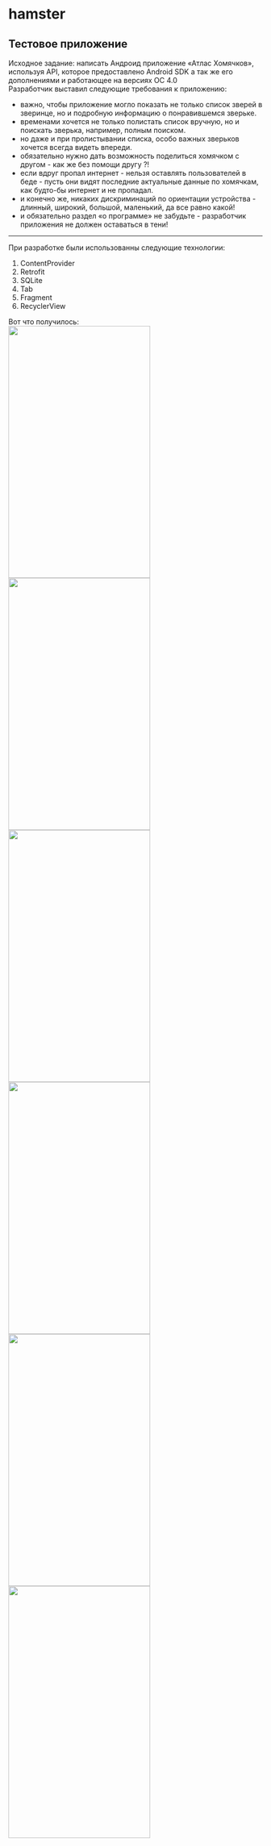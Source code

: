 # hamster
## Тестовое приложение

Исходное задание: написать Андроид приложение «Атлас Хомячков», используя API, которое предоставлено Android SDK а так же его дополнениями и работающее на версиях ОС 4.0  
Разработчик выставил следующие требования к приложению:
- важно, чтобы приложение могло показать не только список зверей в зверинце, но и подробную информацию о понравившемся зверьке.
- временами хочется не только полистать список вручную, но и поискать зверька, например, полным поиском.
- но даже и при пролистывании списка, особо важных зверьков хочется всегда видеть впереди.
- обязательно нужно дать возможность поделиться хомячком с другом - как же без помощи другу ?!
- если вдруг пропал интернет - нельзя оставлять пользователей в беде - пусть они видят последние актуальные данные по хомячкам, как будто-бы интернет и не пропадал.
- и конечно же, никаких дискриминаций по ориентации устройства - длинный, широкий, большой, маленький, да все равно какой!
- и обязательно раздел «о программе» не забудьте - разработчик приложения не должен оставаться в тени!
***
При разработке были использованны следующие технологии:
1. ContentProvider
2. Retrofit
3. SQLite
4. Tab
5. Fragment
6. RecyclerView

Вот что получилось:  
<img src="https://img-fotki.yandex.ru/get/6106/705498.0/0_143604_b746c426_L.png" width="281" height="500" border="0" />
<img src="https://img-fotki.yandex.ru/get/235015/705498.0/0_143605_af1e1c5_L.png" width="281" height="500" border="0" />
<img src="https://img-fotki.yandex.ru/get/215222/705498.0/0_143602_45bb5352_L.png" width="281" height="500" border="0" />
<img src="https://img-fotki.yandex.ru/get/6610/705498.0/0_143601_85a93742_L.png" width="281" height="500" border="0" />
<img src="https://img-fotki.yandex.ru/get/235015/705498.0/0_143603_19d26668_L.png" width="281" height="500" border="0" />
<img src="https://img-fotki.yandex.ru/get/118251/705498.0/0_143600_62efd56_L.png" width="281" height="500" border="0" />
